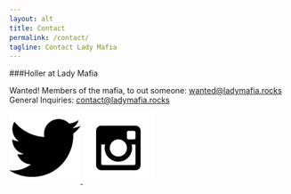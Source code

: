 ```yaml
---
layout: alt
title: Contact
permalink: /contact/
tagline: Contact Lady Mafia
---
```

###Holler at Lady Mafia

Wanted! Members of the mafia, to out someone: <a href="mailto:wanted@ladymafia.rocks" >wanted@ladymafia.rocks </a> <br>
General Inquiries: <a href="mailto:contact@ladymafia.rocks" >contact@ladymafia.rocks</a>

<a href="http://www.twitter.com/theeladymafia" target='_blank' >![](/images/twitter.png) </a> <a href="https://www.instagram.com/theeladymafia/" target='_blank' > ![](/images/instagram.png)</a>
